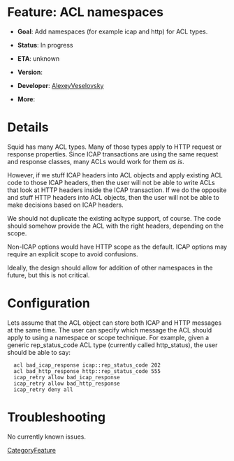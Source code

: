 # Feature: ACL namespaces

  - **Goal**: Add namespaces (for example icap and http) for ACL types.

  - **Status**: In progress

  - **ETA**: unknown

  - **Version**:

  - **Developer**:
    [AlexeyVeselovsky](/AlexeyVeselovsky)

  - **More**:

# Details

Squid has many ACL types. Many of those types apply to HTTP request or
response properties. Since ICAP transactions are using the same request
and response classes, many ACLs would work for them *as is*.

However, if we stuff ICAP headers into ACL objects and apply existing
ACL code to those ICAP headers, then the user will not be able to write
ACLs that look at HTTP headers inside the ICAP transaction. If we do the
opposite and stuff HTTP headers into ACL objects, then the user will not
be able to make decisions based on ICAP headers.

We should not duplicate the existing acltype support, of course. The
code should somehow provide the ACL with the right headers, depending on
the scope.

Non-ICAP options would have HTTP scope as the default. ICAP options may
require an explicit scope to avoid confusions.

Ideally, the design should allow for addition of other namespaces in the
future, but this is not critical.

# Configuration

Lets assume that the ACL object can store both ICAP and HTTP messages at
the same time. The user can specify which message the ACL should apply
to using a namespace or scope technique. For example, given a generic
rep\_status\_code ACL type (currently called http\_status), the user
should be able to say:

``` 
  acl bad_icap_response icap::rep_status_code 202
  acl bad_http_response http::rep_status_code 555
  icap_retry allow bad_icap_response
  icap_retry allow bad_http_response
  icap_retry deny all
```

# Troubleshooting

No currently known issues.

[CategoryFeature](/CategoryFeature)
